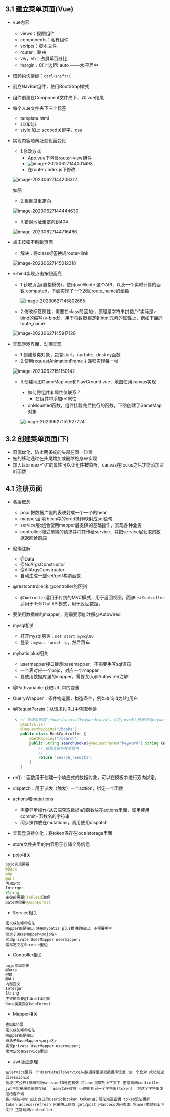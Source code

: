 ## 3.1 建立菜单页面(Vue)

+ vue内容
  + views：视图组件
  + components：私有组件
  + scripts：脚本文件
  + router：路由
  + vw，vh：占屏幕百分比
  + margin：0(上边距) auto -----水平居中
+ 取颜色快捷键：`ctrl+shift+C`

+ 创立NavBar组件，使用BootStrap样式
+ 组件创建在Component文件夹下，以.vue结尾

+ 每个.vue文件夹下三个标签

  + template:html
  + script:js
  + style:加上 scoped关键字，css

+ 实现内容随网址变化而变化

  + 1.修改方式
    + App.vue下包含router-view组件
    + ![image-20230627144001493](D:\工具\typore图片\image-20230627144001493.png)
    + 在router/index.js下修改

  ![image-20230627144208312](D:\工具\typore图片\image-20230627144208312.png)

  如图

  + 2.根目录重定向

  ![image-20230627144444630](D:\工具\typore图片\image-20230627144444630.png)

  + 3.错误地址重定向到404

  ![image-20230627144716466](D:\工具\typore图片\image-20230627144716466.png)

+ 点击按钮不刷新页面

  + 解决：将class标签换成router-link

  ![image-20230627145012318](D:\工具\typore图片\image-20230627145012318.png)

+ v-bind实现点击按钮高亮

  + 1.获取页面(直接模仿)，使用useRoute 这个API，以及一个实时计算的函数 computed，下面实现了一个返回route_name的函数

    ![image-20230627145802665](D:\工具\typore图片\image-20230627145802665.png)

  + 2.修改标签属性，需要在class前面加:，原理是字符串拼接,":"实际是v-bind的缩写(v-bind:)，用于将数据绑定到html元素的属性上，例如下面的toute_name

  ![image-20230627145917128](D:\工具\typore图片\image-20230627145917128.png)

+ 实现游戏界面，动画实现

  + 1.创建基类对象，包含start，update，destroy函数
  + 2.使用requestAnimationFrame＋递归实现每一帧

  ![image-20230627151150142](D:\工具\typore图片\image-20230627151150142.png)

  + 3.创建地图GameMap.vue和PlayGround.vue，地图使用canvas实现

    + 如何将组件和属性值联系？
      + 在组件中添加ref属性
    + onMounted函数，组件挂载完后执行的函数，下图创建了GameMap对象

    ![image-20230627152927724](D:\工具\typore图片\image-20230627152927724.png)

## 3.2 创建菜单页面(下)

+ 奇偶优化，防止两条蛇的头部在同一位置
+ 蛇的移动通过在头尾增加或删除蛇身来实现
+ 加入tabindex=“0”的属性可以让组件被监听，canvas在focus之后才能添加监听函数

## 4.1 注册页面

+ 各层概念
  + pojo:把数据库里的表映射成一个一个的bean
  + mapper层:将bean中的crud操作映射成sql语句
  + service层:组合使用mapper层提供的基础操作，实现各种业务
  + controller:接受前端的请求并将其传给service，并把service层获取的数据返回给前端
  
+ 偷懒注解
  + @Data
  + @NoArgsConstructor
  + @AllArgsConstructor
  + 自动生成一些set/get/构造函数
  
+ @restcontroller和@controller的区别
  
  + `@Controller`适用于传统的MVC模式，用于返回视图，而`@RestController`适用于RESTful API模式，用于返回数据。
  
+ 要使用数据库的mapper，则需要添加注解@Autowired

+ mysql相关
  + 打开mysql服务：`net start mysql80`
  + 登录：`mysql -uroot -p`，然后回车
  
+ mybatis plus相关
  + usermapper接口继承basemapper，不需要手写sql语句
  + 一个表对应一个pojo，对应一个mapper
  + 要使用数据库里的mapper，需要加入@Autowired注解
  
+ @Pathvariable:获取URL中的变量

+ QueryWrapper：条件构造器，构造条件，例如查询id为1的用户

+ @RequstParam：从请求(URL)中获取参读

  + ```java
    // 当请求参数"/books/search?keyword=java"，会将java作为参数传给keyword
    @Controller
    @RequestMapping("/books")
    public class BookController {
        @GetMapping("/search")
        public String searchBooks(@RequestParam("keyword") String keyword) {
            // 根据关键字搜索图书
            // ...
            return "search_results";
        }
    }
    ```

+ ref()：函数用于创建一个响应式的数据对象，可以在模板中进行双向绑定。

+ dispatch：用于派发（触发）一个action，绑定一个函数

+ actions和mutations

  + 需要异步操作(从云端获取数据)的函数放在actions里面，调用使用commit+函数名的字符串
  + 同步操作放在mutations，调用使用dispatch

+ 实现登录持久化：将token保存在localstorage里面

+ store文件夹里的内容用于存储全局信息

+ pojo相关

```java
pojo实现需要
@Data
@NO
@ALl
内部定义
Interger
String
主键前需要@TableId注解
Date类需要@JsonFormat
```

+ Service相关

```
定义成驼峰命名法
Mapper都是接口,使用mybatis plus提供的接口，不需要手写
继承子BaseMapper<pojo名>
实现private UserMapper usermapper;
常常定义在Service里边
```

+ Controller相关

```
pojo实现需要
@Data
@NO
@ALl
内部定义
Interger
String
主键前需要@TableId注解
Date类需要@JsonFormat
```

+ Mapper相关

```
也叫Dao层
定义成驼峰命名法
Mapper都是接口
继承子BaseMapper<pojo名>
实现private UserMapper usermapper;
常常定义在Service里边
```

+ Jwt验证原理

```
在Service里有一个UserDetailsService从数据库里读取数据库信息 做一个比对 成功则返回sessionId
授权(不公开)页面判断sessionID是否有效 将user提取到上下文中 正常访问controller 
jwt不需要服务器端存储  `userId+密钥`->映射到另一个字符串(token)  将这个字符串发送给客户端
客户端访问时 加上自己的userid和token token由于没法知道密钥 token没法更新 
token access/refresh 用来防止窃取 get/post 用access访问页面 将user提取到上下文中 正常访问controller
```


